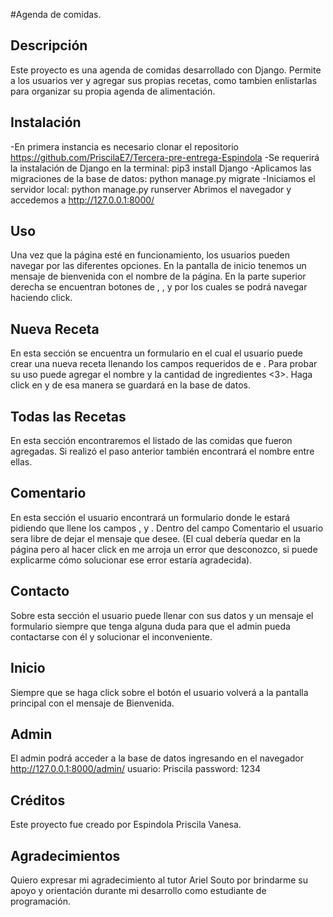 #Agenda de comidas.

## Descripción
Este proyecto es una agenda de comidas desarrollado con Django. Permite a los usuarios ver y agregar sus propias recetas,
como tambien enlistarlas para organizar su propia agenda de alimentación.

## Instalación
-En primera instancia es necesario clonar el repositorio https://github.com/PriscilaE7/Tercera-pre-entrega-Espindola
-Se requerirá la instalación de Django en la terminal: pip3 install Django
-Aplicamos las migraciones de la base de datos: python manage.py migrate
-Iniciamos el servidor local: python manage.py runserver
Abrimos el navegador y accedemos a http://127.0.0.1:8000/

## Uso
Una vez que la página esté en funcionamiento, los usuarios pueden navegar por las diferentes opciones.
En la pantalla de inicio tenemos un mensaje de bienvenida con el nombre de la página.
En la parte superior derecha se encuentran botones de <Nueva Receta>, <Todas las Recetas>, <Comentario> y <Contacto> por los cuales se podrá navegar haciendo click.

## Nueva Receta
En esta sección se encuentra un formulario en el cual el usuario puede crear una nueva receta llenando los campos requeridos de <Nombre> e <Ingredientes>.
Para probar su uso puede agregar el nombre <Omelette> y la cantidad de ingredientes <3>. Haga click en <Agregar> y de esa manera se guardará en la base de datos.

## Todas las Recetas
En esta sección encontraremos el listado de las comidas que fueron agregadas. Si realizó el paso anterior también encontrará el nombre <Omelette> entre ellas.

## Comentario
En esta sección el usuario encontrará un formulario donde le estará pidiendo que llene los campos <Nombre>, <Apellido> y <Comentario>.
Dentro del campo Comentario el usuario sera libre de dejar el mensaje que desee.
(El cual debería quedar en la página pero al hacer click en <Enviar> me arroja un error que desconozco, si puede explicarme cómo solucionar ese error estaría agradecida).

## Contacto
Sobre esta sección el usuario puede llenar con sus datos y un mensaje el formulario siempre que tenga alguna duda para que el admin pueda contactarse con él y solucionar el inconveniente.

## Inicio
Siempre que se haga click sobre el botón <Inicio> el usuario volverá a la pantalla principal con el mensaje de Bienvenida.

## Admin
El admin podrá acceder a la base de datos ingresando en el navegador http://127.0.0.1:8000/admin/
usuario: Priscila
password: 1234

## Créditos
Este proyecto fue creado por Espindola Priscila Vanesa.

## Agradecimientos
Quiero expresar mi agradecimiento al tutor Ariel Souto por brindarme su apoyo y orientación durante mi desarrollo como estudiante de programación.
